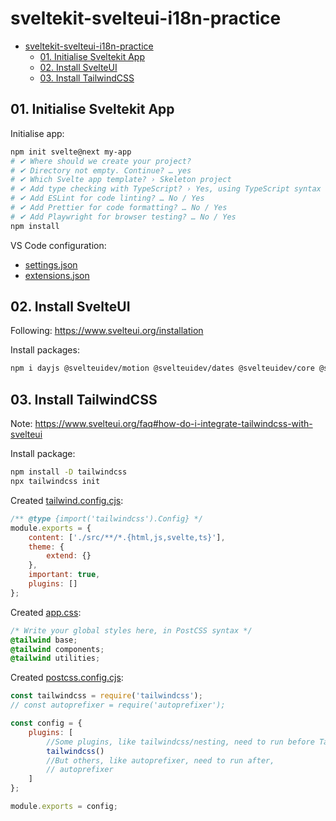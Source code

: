 # sveltekit-svelteui-i18n-practice

- [sveltekit-svelteui-i18n-practice](#sveltekit-svelteui-i18n-practice)
  - [01. Initialise Sveltekit App](#01-initialise-sveltekit-app)
  - [02. Install SvelteUI](#02-install-svelteui)
  - [03. Install TailwindCSS](#03-install-tailwindcss)

## 01. Initialise Sveltekit App

Initialise app:
```bash
npm init svelte@next my-app
# ✔ Where should we create your project?
# ✔ Directory not empty. Continue? … yes
# ✔ Which Svelte app template? › Skeleton project
# ✔ Add type checking with TypeScript? › Yes, using TypeScript syntax
# ✔ Add ESLint for code linting? … No / Yes
# ✔ Add Prettier for code formatting? … No / Yes
# ✔ Add Playwright for browser testing? … No / Yes
npm install
```

VS Code configuration:
* [settings.json](.vscode/settings.json)
* [extensions.json](.vscode/extensions.json)

## 02. Install SvelteUI

Following: https://www.svelteui.org/installation

Install packages:
```bash
npm i dayjs @svelteuidev/motion @svelteuidev/dates @svelteuidev/core @svelteuidev/composables
```

## 03. Install TailwindCSS

Note: https://www.svelteui.org/faq#how-do-i-integrate-tailwindcss-with-svelteui

Install package:
```bash
npm install -D tailwindcss
npx tailwindcss init
```

Created [tailwind.config.cjs](tailwind.config.cjs):
```cjs
/** @type {import('tailwindcss').Config} */
module.exports = {
	content: ['./src/**/*.{html,js,svelte,ts}'],
	theme: {
		extend: {}
	},
	important: true,
	plugins: []
};
```

Created [app.css](src/app.css):
```css
/* Write your global styles here, in PostCSS syntax */
@tailwind base;
@tailwind components;
@tailwind utilities;
```

Created [postcss.config.cjs](tailwind.config.cjs):
```cjs
const tailwindcss = require('tailwindcss');
// const autoprefixer = require('autoprefixer');

const config = {
	plugins: [
		//Some plugins, like tailwindcss/nesting, need to run before Tailwind,
		tailwindcss()
		//But others, like autoprefixer, need to run after,
		// autoprefixer
	]
};

module.exports = config;
```